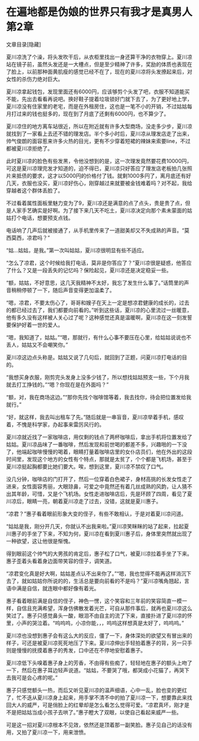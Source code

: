 # 在遍地都是伪娘的世界只有我才是真男人  第2章

文章目录[隐藏] 

夏川凉洗了个澡，将头发吹干后，从衣柜里找出一身还算干净的衣物穿上。夏川凉站在镜子前，虽然头发还是一大槽点，但是至少精神了许多，奖励的体质也表现在了脸上，以前那种面黄肌瘦的感觉已经不在了，现在的夏川凉将头发撩起来后，对女性的杀伤力绝对巨大。

夏川凉拿起钱包，发现里面还有6000円，应该够剪个头发了吧，衣服不知道能买不能，先出去看看再说吧。换好鞋子提着垃圾锁好门就下去了，为了更好地上学，夏川凉没有住家里的老宅，而是在外租房住，这也是一笔不小的开销，不过姑姑每月打过来的钱也挺多的，现在到了月底了还剩有6000円，也不算少了。

夏川凉住的地方离车站很近，所以在附近就有许多大型商场，没走多少步，夏川凉就找到了一家看上去还不错的理发店。半个多小时后，夏川凉从理发店走了出来，帅气俊朗的面容惹来许多火热的目光，更有不少穿着短裙的辣妹来索要line，不过都被夏川凉拒绝了。

此时夏川凉的脸色有些发黑，令他没想到的是，这一次理发竟然要花费10000円，可这是夏川凉理完发才知道的，迫不得已，夏川凉只好答应了理发店老板拍几张照片来抵债的要求，这才以5000円的价格付了钱。就剩1000多円了，离月底还有好几天，衣服也没买，夏川凉好伤心，刚穿越过来就要被金钱难着吗？对不起，我给穿越者这个群体丢脸了。

不过看着属性面板里魅力变为了9，夏川凉还是满意的点了点头，贵是贵了点，但是人家手艺确实是好啊。为了接下来几天不吃土，夏川凉决定向那个素未蒙面的姑姑打个电话，想要预支点钱。

电话响了几声后就被接通了，从手机里传来了一道甜美却又不失成熟的声音。“莫西莫西，凉君吗？”

“姑…姑姑，是我。”第一次叫姑姑，夏川凉很明显有些不适应。

“怎么了凉君，这个时候给我打电话，莫非是你答应了？”夏川凉很是疑惑，他答应了什么？又是一段丢失的记忆吗？保险起见，夏川凉还是决定稳妥一些。

“额，姑姑，不好意思，这几天我精神不太好，我忘了发生什么事了。”话筒里的声音稍稍停顿了一下，随后声音变得更加温柔了。

“嗯，凉君，不要太伤心了，哥哥和嫂子在天上一定是想凉君健康的成长的，过去的都已经过去了，我们都要向前看的。”听到这些话，夏川凉的心里流过一丝暖意，他有多久没有这样被人关心过了呢？这种感觉还真是温暖啊，夏川凉在这一刻发誓要保护好着一世的爱人。

“嗯，我知道了，姑姑。”“嗯，那就行，有什么心事不要压在心里，给姑姑说说也不丢人，姑姑又不会嘲笑你。”

夏川凉这边点头称是。姑姑又说了几句后，就回到了正题，问夏川凉打电话的目的。

“我想买身衣服，刚剪完头发身上没多少钱了，所以想找姑姑预支一些，下个月我就去打工挣钱的。”“嗯？你现在是在外面吗？”

“额，对，我在商场这边。”“那你先找个咖啡馆等着，我去找你，待会把位置发给我就行。”

“好，就这样，我去叫出租车了先。”随后就是一串盲音，夏川凉举着手机，感叹着，不愧是科学家，办起事来雷厉风行的。

夏川凉就近找了一家咖啡店，用仅剩的钱点了两杯咖啡后，拿出手机将位置发给了姑姑。夏川凉品味了一番咖啡，然后发现和前世喝的都差不多，兴趣啪的一下没了，他端起咖啡慢慢的喝着，眼睛打量着咖啡店里的女仆店员们，他在外出的这段时间里，发现这个地方的女性有个特点，那就是太贫了，个个都是飞机场，甚至于夏川凉挺起胸都要比她们要大。唉，想到这里，夏川凉不禁叹了口气。

没几分钟，咖啡店的门打开了，然后一位穿着白色裙子，身材高挑的长发女性走了进来，女性面容秀丽，大眼琼鼻，可爱之中竟然还有着几丝成熟的风韵，让人猜不出其年龄，可惜，又是个飞机场。女性走进咖啡店后，先是环顾了四周，看见了夏川凉后，眼睛一亮，朝着夏川凉走了过去，没错，这就是夏川惠子。

“凉君？”惠子看着眼前形象大变的侄子，有些不敢相认，于是对着夏川凉问道。

“姑姑是我，刚分开几天，你就认不出我来啦。”夏川凉笑眯眯的站了起来，拉起夏川惠子的手坐了下来，不知为何，夏川凉在看到夏川惠子后，身体里突然就出现了一种欲望，这让他很是惭愧。

得到眼前这个帅气的大男孩的肯定后，惠子松了口气，被夏川凉拉着手坐了下来。惠子歪着头看着身边面带笑容的侄子，调笑道。

“凉君变化真是好大啊，姑姑差点认不出来你了。”“嗯，我也觉得不能再这样消沉下去了，就如姑姑你所说的的，生活总是要向前看的不是吗？”夏川凉嘴角翘起，言语中满是自信，就连眼中都好像有着光。

惠子看着眼前满是自信的侄子，神色一愣，这个笑容和三年前的笑容简直一模一样，自信且充满希望，浑身仿佛散发着光芒，可自从那件事后，就再也夏川凉这么笑过了。惠子只感觉鼻头一酸，眼泪不由自主的流了下来，直接扑进了夏川凉的怀里，小声的哭泣着。“呜呜呜，小凉你能，，，呜呜这样想真是太好了，呜呜呜。”

夏川凉也没想到惠子会有这么大的反应，僵了一下，身体深处的欲望又有冒出来的样子，可还是被夏川凉死死地压了下来。夏川凉伸出手轻拍着惠子的背，另一只手则是慢慢的抚摸着惠子的秀发，口中还在不停地安慰着惠子。

夏川凉低下头嗅着惠子身上的芳香，不由得有些痴了，轻轻地在惠子的额头上吻了一下，然后在惠子耳边轻声说道。“姑姑，不要哭了哦，都哭成小花猫了，再哭下去我可是会心疼的呢。”

惠子只感觉额头一热，而后又听见夏川凉的温声细语，心中一乱，脸也变的更红了，忙不迭从夏川凉身上起来，用手掌不清不中的拍了夏川凉一下，想要靠此来找回大人的威严，可是俏脸上的红晕却是怎么看怎么觉得可爱。“凉君真坏，刚才是不是把姑姑当成小孩子去哄了。”惠子瞪大了双眼，以使自己看起来威严一些。

可是这一招对夏川凉根本不见效，依然还是顶着那一副笑脸。惠子见自己的话没有用，又拍了夏川凉一下，用来泄愤。

